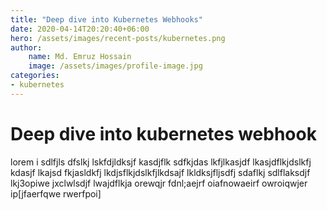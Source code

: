 ```yaml
---
title: "Deep dive into Kubernetes Webhooks"
date: 2020-04-14T20:20:40+06:00
hero: /assets/images/recent-posts/kubernetes.png
author:
    name: Md. Emruz Hossain
    image: /assets/images/profile-image.jpg
categories:
- kubernetes
---
```


# Deep dive into kubernetes webhook

lorem i sdlfjls dfslkj lskfdjldksjf kasdjflk sdfkjdas lkfjlkasjdf lkasjdflkjdslkfj kdasjf lkajsd fkjasldkfj lkdjsflkjdslkfjlkdsajf lkldksjfljsdfj
sdaflkj sdlflaksdjf lkj3opiwe jxclwlsdjf lwajdflkja orewqjr fdnl;aejrf oiafnowaeirf owroiqwjer ip[jfaerfqwe rwerfpoi]